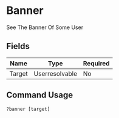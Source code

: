 # Banner

See The Banner Of Some User

## Fields

| Name | Type | Required |
|------|------|----------|
| Target | Userresolvable | No |

## Command Usage
```
?banner [target]
```